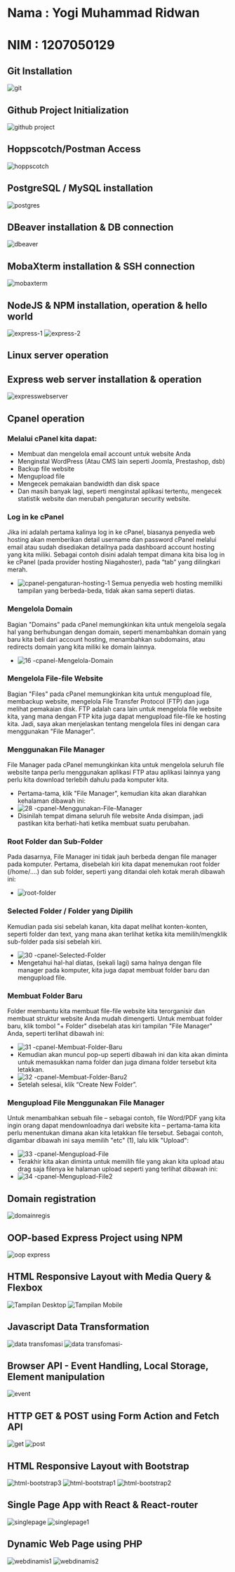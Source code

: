 # Nama : Yogi Muhammad Ridwan
# NIM  : 1207050129

## Git Installation
![git](https://user-images.githubusercontent.com/112909309/209455849-acf16794-ccab-4891-b2ce-d993aaef2be6.PNG)
## Github Project Initialization
![github project](https://user-images.githubusercontent.com/112909309/209456151-fd11da2b-9845-4df9-8abe-3ee8a0d80a64.PNG)
## Hoppscotch/Postman Access
![hoppscotch](https://user-images.githubusercontent.com/112909309/209456156-ae8d3b66-5ab9-42a0-af8b-ebce38bcb1ec.PNG)
## PostgreSQL / MySQL installation
![postgres](https://user-images.githubusercontent.com/112909309/209456159-2131172e-c171-4530-83a5-9941b555093f.PNG)
## DBeaver installation & DB connection
![dbeaver](https://user-images.githubusercontent.com/112909309/209456161-056f2241-2199-4e12-810f-e68148953b7a.PNG)
## MobaXterm installation & SSH connection
![mobaxterm](https://user-images.githubusercontent.com/112909309/209465409-9b8a940e-2575-4c0e-af25-36764977d012.png)
## NodeJS & NPM installation, operation & hello world
![express-1](https://user-images.githubusercontent.com/112909309/209456166-1f29a472-f7d2-4a8a-8b0a-2029ce907dfe.PNG)
![express-2](https://user-images.githubusercontent.com/112909309/209456167-9541a8c6-13ee-462a-a395-0fac6abb95e8.PNG)
## Linux server operation

## Express web server installation & operation
![expresswebserver](https://user-images.githubusercontent.com/112909309/209957932-e76f1e91-4f3e-4b79-b511-feda260dca76.PNG)
## Cpanel operation
### Melalui cPanel kita dapat:
- Membuat dan mengelola email account untuk website Anda
- Menginstal WordPress (Atau CMS lain seperti Joomla, Prestashop, dsb)
- Backup file website
- Mengupload file
- Mengecek pemakaian bandwidth dan disk space
- Dan masih banyak lagi, seperti menginstal aplikasi tertentu, mengecek statistik website dan merubah pengaturan security website.
### Log in ke cPanel
Jika ini adalah pertama kalinya log in ke cPanel, biasanya penyedia web hosting akan memberikan detail username dan password cPanel melalui email atau sudah disediakan detailnya pada dashboard account hosting yang kita miliki. Sebagai contoh disini adalah tempat dimana kita bisa log in ke cPanel (pada provider hosting Niagahoster), pada “tab” yang dilingkari merah.
- ![cpanel-pengaturan-hosting-1](https://user-images.githubusercontent.com/112909309/209963215-5b98c7a0-c6c2-4653-a874-19e6a6c1f9fe.jpg)
Semua penyedia web hosting memiliki tampilan yang berbeda-beda, tidak akan sama seperti diatas.
### Mengelola Domain
Bagian "Domains" pada cPanel memungkinkan kita untuk mengelola segala hal yang berhubungan dengan domain, seperti menambahkan domain yang baru kita beli dari account hosting, menambahkan subdomains, atau redirects domain yang kita miliki ke domain lainnya.
- ![16 -cpanel-Mengelola-Domain](https://user-images.githubusercontent.com/112909309/209964560-f7580e35-c6b0-4e3e-8176-eb83280d1a61.png)
### Mengelola File-file Website
Bagian "Files" pada cPanel memungkinkan kita untuk mengupload file, membackup website, mengelola File Transfer Protocol (FTP) dan juga melihat pemakaian disk. FTP adalah cara lain untuk mengelola file website kita, yang mana dengan FTP kita juga dapat mengupload file-file ke hosting kita. Jadi, saya akan menjelaskan tentang mengelola files ini dengan cara menggunakan "File Manager".
### Menggunakan File Manager
File Manager pada cPanel memungkinkan kita untuk mengelola seluruh file website tanpa perlu menggunakan aplikasi FTP atau aplikasi lainnya yang perlu kita download terlebih dahulu pada komputer kita.
- Pertama-tama, klik "File Manager", kemudian kita akan diarahkan kehalaman dibawah ini:
- ![28 -cpanel-Menggunakan-File-Manager](https://user-images.githubusercontent.com/112909309/209964609-7a472c28-0244-4903-9be2-edb3ddfafc7a.png)
- Disinilah tempat dimana seluruh file website Anda disimpan, jadi pastikan kita berhati-hati ketika membuat suatu perubahan.
### Root Folder dan Sub-Folder
Pada dasarnya, File Manager ini tidak jauh berbeda dengan file manager pada komputer. Pertama, disebelah kiri kita dapat menemukan root folder (/home/….) dan sub folder, seperti yang ditandai oleh kotak merah dibawah ini:
- ![root-folder](https://user-images.githubusercontent.com/112909309/209964671-f77e7084-e376-481d-9d41-ee91a87336e4.png)
### Selected Folder / Folder yang Dipilih
Kemudian pada sisi sebelah kanan, kita dapat melihat konten-konten, seperti folder dan text, yang mana akan terlihat ketika kita memilih/mengklik sub-folder pada sisi sebelah kiri.
- ![30 -cpanel-Selected-Folder](https://user-images.githubusercontent.com/112909309/209964706-987c88cc-d7a8-4c4a-891c-3e7b92e84205.png)
- Mengetahui hal-hal diatas, (sekali lagi) sama halnya dengan file manager pada komputer, kita juga dapat membuat folder baru dan mengupload file.
### Membuat Folder Baru
Folder membantu kita membuat file-file website kita terorganisir dan membuat struktur website Anda mudah dimengerti.  Untuk membuat folder baru, klik tombol "+ Folder" disebelah atas kiri tampilan "File Manager" Anda, seperti terlihat dibawah ini:
- ![31 -cpanel-Membuat-Folder-Baru](https://user-images.githubusercontent.com/112909309/209965023-69f08695-7ccf-45d2-b67b-355cd0aba605.png)
- Kemudian akan muncul pop-up seperti dibawah ini dan kita akan diminta untuk memasukkan nama folder dan juga dimana folder tersebut kita letakkan.
- ![32 -cpanel-Membuat-Folder-Baru2](https://user-images.githubusercontent.com/112909309/209965401-c10872ea-c7df-4e66-af13-e60990ede5e1.png)
- Setelah selesai, klik “Create New Folder”.
### Mengupload File Menggunakan File Manager
Untuk menambahkan sebuah file – sebagai contoh, file Word/PDF yang kita ingin orang dapat mendownloadnya dari website kita – pertama-tama kita perlu menentukan dimana akan kita letakkan file tersebut.
Sebagai contoh, digambar dibawah ini saya memilih "etc" (1), lalu klik "Upload":
- ![33 -cpanel-Mengupload-File](https://user-images.githubusercontent.com/112909309/209965478-eb8e54a6-e856-4d7f-bd01-73bac53abb15.png)
- Terakhir kita akan diminta untuk memilih file yang akan kita upload atau drag saja filenya ke halaman upload seperti yang terlihat dibawah ini:
- ![34 -cpanel-Mengupload-File2](https://user-images.githubusercontent.com/112909309/209965564-fc1ad396-b977-41a6-9751-3bc74c78a31f.png)
## Domain registration
![domainregis](https://user-images.githubusercontent.com/112909309/209961413-1605377d-8b6f-41dc-b9a6-2d2263328c3c.PNG)
## OOP-based Express Project using NPM
![oop express](https://user-images.githubusercontent.com/112909309/209956920-7a3bcb10-a029-4d25-bbff-e07367282375.PNG)
## HTML Responsive Layout with Media Query & Flexbox
![Tampilan Desktop](https://user-images.githubusercontent.com/112909309/209465641-db8cece8-50a5-4881-857e-661f75242304.png)
![Tampilan Mobile](https://user-images.githubusercontent.com/112909309/209465645-36275336-6b85-4a04-b9da-0d62a9495a77.png)
## Javascript Data Transformation
![data transfomasi](https://user-images.githubusercontent.com/112909309/209456308-99fb101c-f75e-4d36-b59f-44ca3e66b8fd.PNG)
![data transfomasi-](https://user-images.githubusercontent.com/112909309/209456309-94738d7f-d925-4dc7-a3fa-395342c42123.PNG)
## Browser API - Event Handling, Local Storage, Element manipulation
![event](https://user-images.githubusercontent.com/112909309/209960217-9d85f8a6-5409-4869-8ec9-fb36462de59a.PNG)
## HTTP GET & POST using Form Action and Fetch API
![get](https://user-images.githubusercontent.com/112909309/209956059-bcd8f770-5ebf-4cbe-bd2d-5e4d4a54f944.PNG)
![post](https://user-images.githubusercontent.com/112909309/209956084-7b4317d1-c5ff-4178-9a83-6d1c7ac8622e.PNG)
## HTML Responsive Layout with Bootstrap
![html-bootstrap3](https://user-images.githubusercontent.com/112909309/209961966-9a2f8004-acd0-4576-9853-8fb189457a65.PNG)
![html-bootstrap1](https://user-images.githubusercontent.com/112909309/209961974-cd48ab8a-e508-4df1-a048-e3f60cb36ca6.PNG)
![html-bootstrap2](https://user-images.githubusercontent.com/112909309/209961985-3b57fe0d-fcd8-4ef5-91b1-007c55abf76e.PNG)
## Single Page App with React & React-router
![singlepage](https://user-images.githubusercontent.com/112909309/209955986-53397582-ff2c-4e4b-93b4-ba211bdba950.PNG)
![singlepage1](https://user-images.githubusercontent.com/112909309/209956000-2c26daf6-7e73-47fc-a4e0-fc99a7ca5a18.png)
## Dynamic Web Page using PHP
![webdinamis1](https://user-images.githubusercontent.com/112909309/209942956-d64f73c4-0dd5-4fdc-a4c4-415989cc45eb.PNG)
![webdinamis2](https://user-images.githubusercontent.com/112909309/209942985-7035dc0c-c1b6-4978-91a0-86ee8af3efd4.PNG)
